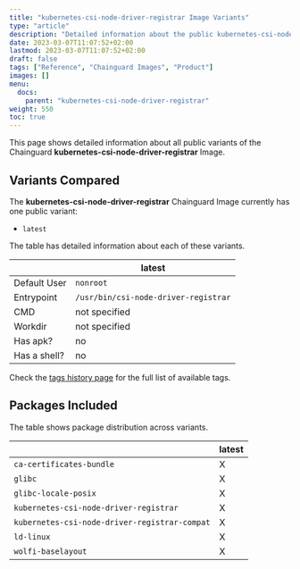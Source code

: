 ```yaml
---
title: "kubernetes-csi-node-driver-registrar Image Variants"
type: "article"
description: "Detailed information about the public kubernetes-csi-node-driver-registrar Chainguard Image variants"
date: 2023-03-07T11:07:52+02:00
lastmod: 2023-03-07T11:07:52+02:00
draft: false
tags: ["Reference", "Chainguard Images", "Product"]
images: []
menu:
  docs:
    parent: "kubernetes-csi-node-driver-registrar"
weight: 550
toc: true
---
```


This page shows detailed information about all public variants of the Chainguard **kubernetes-csi-node-driver-registrar** Image.

## Variants Compared
The **kubernetes-csi-node-driver-registrar** Chainguard Image currently has one public variant: 

- `latest`

The table has detailed information about each of these variants.

|              | latest                               |
|--------------|--------------------------------------|
| Default User | `nonroot`                            |
| Entrypoint   | `/usr/bin/csi-node-driver-registrar` |
| CMD          | not specified                        |
| Workdir      | not specified                        |
| Has apk?     | no                                   |
| Has a shell? | no                                   |

Check the [tags history page](/chainguard/chainguard-images/reference/kubernetes-csi-node-driver-registrar/tags_history/) for the full list of available tags.

## Packages Included
The table shows package distribution across variants.

|                                               | latest |
|-----------------------------------------------|--------|
| `ca-certificates-bundle`                      | X      |
| `glibc`                                       | X      |
| `glibc-locale-posix`                          | X      |
| `kubernetes-csi-node-driver-registrar`        | X      |
| `kubernetes-csi-node-driver-registrar-compat` | X      |
| `ld-linux`                                    | X      |
| `wolfi-baselayout`                            | X      |
